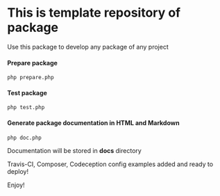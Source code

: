# This is template repository of package

Use this package to develop any package of any project

#### Prepare package
```
php prepare.php
```

#### Test package
```
php test.php
```

#### Generate package documentation in HTML and Markdown
```
php doc.php
```

Documentation will be stored in **docs** directory

Travis-CI, Composer, Codeception config examples added and ready to deploy!

Enjoy!

